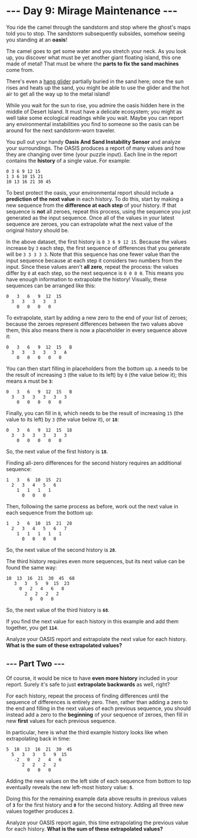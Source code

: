 # --- Day 9: Mirage Maintenance ---

You ride the camel through the sandstorm and stop where the ghost's maps told you to stop. The sandstorm subsequently subsides, somehow seeing you standing at an **oasis**!

The camel goes to get some water and you stretch your neck. As you look up, you discover what must be yet another giant floating island, this one made of metal! That must be where the **parts to fix the sand machines** come from.

There's even a [hang glider](https://en.wikipedia.org/wiki/Hang_gliding) partially buried in the sand here; once the sun rises and heats up the sand, you might be able to use the glider and the hot air to get all the way up to the metal island!

While you wait for the sun to rise, you admire the oasis hidden here in the middle of Desert Island. It must have a delicate ecosystem; you might as well take some ecological readings while you wait. Maybe you can report any environmental instabilities you find to someone so the oasis can be around for the next sandstorm-worn traveler.

You pull out your handy **Oasis And Sand Instability Sensor** and analyze your surroundings. The OASIS produces a report of many values and how they are changing over time (your puzzle input). Each line in the report contains the **history** of a single value. For example:

```text
0 3 6 9 12 15
1 3 6 10 15 21
10 13 16 21 30 45
```

To best protect the oasis, your environmental report should include a **prediction of the next value** in each history. To do this, start by making a new sequence from the **difference at each step** of your history. If that sequence is **not** all zeroes, repeat this process, using the sequence you just generated as the input sequence. Once all of the values in your latest sequence are zeroes, you can extrapolate what the next value of the original history should be.

In the above dataset, the first history is `0 3 6 9 12 15`. Because the values increase by `3` each step, the first sequence of differences that you generate will be `3 3 3 3 3`. Note that this sequence has one fewer value than the input sequence because at each step it considers two numbers from the input. Since these values aren't **all zero**, repeat the process: the values differ by `0` at each step, so the next sequence is `0 0 0 0`. This means you have enough information to extrapolate the history! Visually, these sequences can be arranged like this:

```text
0   3   6   9  12  15
  3   3   3   3   3
    0   0   0   0
```

To extrapolate, start by adding a new zero to the end of your list of zeroes; because the zeroes represent differences between the two values above them, this also means there is now a placeholder in every sequence above it:

```text
0   3   6   9  12  15   B
  3   3   3   3   3   A
    0   0   0   0   0
```

You can then start filling in placeholders from the bottom up. `A` needs to be the result of increasing `3` (the value to its left) by `0` (the value below it); this means `A` must be **`3`**:

```text
0   3   6   9  12  15   B
  3   3   3   3   3   3
    0   0   0   0   0
```

Finally, you can fill in `B`, which needs to be the result of increasing `15` (the value to its left) by `3` (the value below it), or **`18`**:

```text
0   3   6   9  12  15  18
  3   3   3   3   3   3
    0   0   0   0   0
```

So, the next value of the first history is **`18`**.

Finding all-zero differences for the second history requires an additional sequence:

```text
1   3   6  10  15  21
  2   3   4   5   6
    1   1   1   1
      0   0   0
```

Then, following the same process as before, work out the next value in each sequence from the bottom up:

```text
1   3   6  10  15  21  28
  2   3   4   5   6   7
    1   1   1   1   1
      0   0   0   0
```

So, the next value of the second history is **`28`**.

The third history requires even more sequences, but its next value can be found the same way:

```text
10  13  16  21  30  45  68
   3   3   5   9  15  23
     0   2   4   6   8
       2   2   2   2
         0   0   0
```

So, the next value of the third history is **`68`**.

If you find the next value for each history in this example and add them together, you get **`114`**.

Analyze your OASIS report and extrapolate the next value for each history. **What is the sum of these extrapolated values?**

## --- Part Two ---

Of course, it would be nice to have **even more history** included in your report. Surely it's safe to just **extrapolate backwards** as well, right?

For each history, repeat the process of finding differences until the sequence of differences is entirely zero. Then, rather than adding a zero to the end and filling in the next values of each previous sequence, you should instead add a zero to the **beginning** of your sequence of zeroes, then fill in new **first** values for each previous sequence.

In particular, here is what the third example history looks like when extrapolating back in time:

```text
5  10  13  16  21  30  45
  5   3   3   5   9  15
   -2   0   2   4   6
      2   2   2   2
        0   0   0
```

Adding the new values on the left side of each sequence from bottom to top eventually reveals the new left-most history value: **`5`**.

Doing this for the remaining example data above results in previous values of **`3`** for the first history and **`0`** for the second history. Adding all three new values together produces **`2`**.

Analyze your OASIS report again, this time extrapolating the previous value for each history. **What is the sum of these extrapolated values?**
